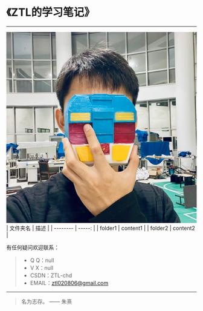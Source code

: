 # 《ZTL的学习笔记》

------
![头像](/ProfilePicture.jpg)
| 文件夹名          | 描述  |
| --------          | -----:  |
| folder1           | content1 |
| folder2           | content2   |

有任何疑问欢迎联系：
> * Q  Q：null
> * V  X：null
> * CSDN：ZTL-chd
> * EMAIL：ztl020806@gmail.com   

------
> 名为志存。 —— 朱熹
